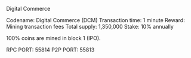Digital Commerce

Codename: Digital Commerce (DCM)
Transaction time: 1 minute
Reward: Mining transaction fees
Total supply:  1,350,000
Stake: 10% annually

100% coins are mined in block 1 (IPO).

RPC PORT: 55814
P2P PORT: 55813


